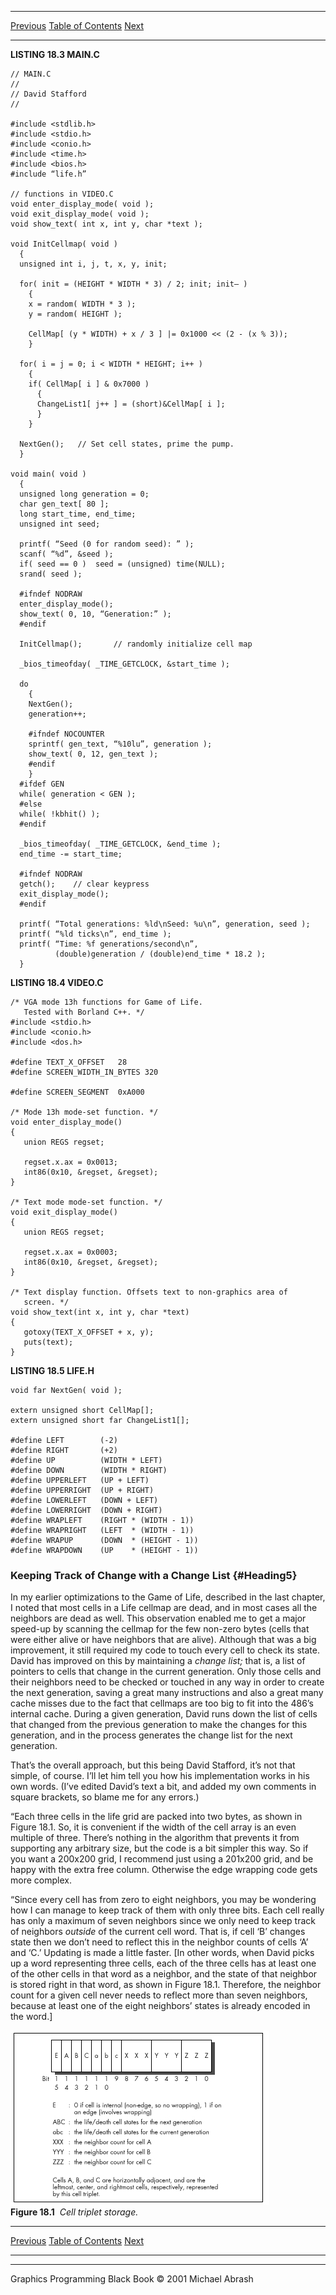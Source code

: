   ------------------------ --------------------------------- --------------------
  [Previous](18-03.html)   [Table of Contents](index.html)   [Next](18-05.html)
  ------------------------ --------------------------------- --------------------

**LISTING 18.3 MAIN.C**

    // MAIN.C
    //
    // David Stafford
    //

    #include <stdlib.h>
    #include <stdio.h>
    #include <conio.h>
    #include <time.h>
    #include <bios.h>
    #include “life.h”

    // functions in VIDEO.C
    void enter_display_mode( void );
    void exit_display_mode( void );
    void show_text( int x, int y, char *text );

    void InitCellmap( void )
      {
      unsigned int i, j, t, x, y, init;

      for( init = (HEIGHT * WIDTH * 3) / 2; init; init— )
        {
        x = random( WIDTH * 3 );
        y = random( HEIGHT );

        CellMap[ (y * WIDTH) + x / 3 ] |= 0x1000 << (2 - (x % 3));
        }

      for( i = j = 0; i < WIDTH * HEIGHT; i++ )
        {
        if( CellMap[ i ] & 0x7000 )
          {
          ChangeList1[ j++ ] = (short)&CellMap[ i ];
          }
        }

      NextGen();   // Set cell states, prime the pump.
      }

    void main( void )
      {
      unsigned long generation = 0;
      char gen_text[ 80 ];
      long start_time, end_time;
      unsigned int seed;

      printf( “Seed (0 for random seed): ” );
      scanf( “%d”, &seed );
      if( seed == 0 )  seed = (unsigned) time(NULL);
      srand( seed );

      #ifndef NODRAW
      enter_display_mode();
      show_text( 0, 10, “Generation:” );
      #endif

      InitCellmap();       // randomly initialize cell map

      _bios_timeofday( _TIME_GETCLOCK, &start_time );

      do
        {
        NextGen();
        generation++;

        #ifndef NOCOUNTER
        sprintf( gen_text, “%10lu”, generation );
        show_text( 0, 12, gen_text );
        #endif
        }
      #ifdef GEN
      while( generation < GEN );
      #else
      while( !kbhit() );
      #endif

      _bios_timeofday( _TIME_GETCLOCK, &end_time );
      end_time -= start_time;

      #ifndef NODRAW
      getch();    // clear keypress
      exit_display_mode();
      #endif

      printf( “Total generations: %ld\nSeed: %u\n”, generation, seed );
      printf( “%ld ticks\n”, end_time );
      printf( “Time: %f generations/second\n”,
              (double)generation / (double)end_time * 18.2 );
      }

**LISTING 18.4 VIDEO.C**

    /* VGA mode 13h functions for Game of Life.
       Tested with Borland C++. */
    #include <stdio.h>
    #include <conio.h>
    #include <dos.h>

    #define TEXT_X_OFFSET   28
    #define SCREEN_WIDTH_IN_BYTES 320

    #define SCREEN_SEGMENT  0xA000

    /* Mode 13h mode-set function. */
    void enter_display_mode()
    {
       union REGS regset;

       regset.x.ax = 0x0013;
       int86(0x10, &regset, &regset);
    }

    /* Text mode mode-set function. */
    void exit_display_mode()
    {
       union REGS regset;

       regset.x.ax = 0x0003;
       int86(0x10, &regset, &regset);
    }

    /* Text display function. Offsets text to non-graphics area of
       screen. */
    void show_text(int x, int y, char *text)
    {
       gotoxy(TEXT_X_OFFSET + x, y);
       puts(text);
    }

**LISTING 18.5 LIFE.H**

    void far NextGen( void );

    extern unsigned short CellMap[];
    extern unsigned short far ChangeList1[];

    #define LEFT        (-2)
    #define RIGHT       (+2)
    #define UP          (WIDTH * LEFT)
    #define DOWN        (WIDTH * RIGHT)
    #define UPPERLEFT   (UP + LEFT)
    #define UPPERRIGHT  (UP + RIGHT)
    #define LOWERLEFT   (DOWN + LEFT)
    #define LOWERRIGHT  (DOWN + RIGHT)
    #define WRAPLEFT    (RIGHT * (WIDTH - 1))
    #define WRAPRIGHT   (LEFT  * (WIDTH - 1))
    #define WRAPUP      (DOWN  * (HEIGHT - 1))
    #define WRAPDOWN    (UP    * (HEIGHT - 1))

### Keeping Track of Change with a Change List {#Heading5}

In my earlier optimizations to the Game of Life, described in the last
chapter, I noted that most cells in a Life cellmap are dead, and in most
cases all the neighbors are dead as well. This observation enabled me to
get a major speed-up by scanning the cellmap for the few non-zero bytes
(cells that were either alive or have neighbors that are alive).
Although that was a big improvement, it still required my code to touch
every cell to check its state. David has improved on this by maintaining
a *change list;* that is, a list of pointers to cells that change in the
current generation. Only those cells and their neighbors need to be
checked or touched in any way in order to create the next generation,
saving a great many instructions and also a great many cache misses due
to the fact that cellmaps are too big to fit into the 486’s internal
cache. During a given generation, David runs down the list of cells that
changed from the previous generation to make the changes for this
generation, and in the process generates the change list for the next
generation.

That’s the overall approach, but this being David Stafford, it’s not
that simple, of course. I’ll let him tell you how his implementation
works in his own words. (I’ve edited David’s text a bit, and added my
own comments in square brackets, so blame me for any errors.)

“Each three cells in the life grid are packed into two bytes, as shown
in Figure 18.1. So, it is convenient if the width of the cell array is
an even multiple of three. There’s nothing in the algorithm that
prevents it from supporting any arbitrary size, but the code is a bit
simpler this way. So if you want a 200x200 grid, I recommend just using
a 201x200 grid, and be happy with the extra free column. Otherwise the
edge wrapping code gets more complex.

“Since every cell has from zero to eight neighbors, you may be wondering
how I can manage to keep track of them with only three bits. Each cell
really has only a maximum of seven neighbors since we only need to keep
track of neighbors *outside* of the current cell word. That is, if cell
‘B’ changes state then we don’t need to reflect this in the neighbor
counts of cells ‘A’ and ‘C.’ Updating is made a little faster. [In other
words, when David picks up a word representing three cells, each of the
three cells has at least one of the other cells in that word as a
neighbor, and the state of that neighbor is stored right in that word,
as shown in Figure 18.1. Therefore, the neighbor count for a given cell
never needs to reflect more than seven neighbors, because at least one
of the eight neighbors’ states is already encoded in the word.]

![](images/18-01.jpg)\
 **Figure 18.1**  *Cell triplet storage.*

  ------------------------ --------------------------------- --------------------
  [Previous](18-03.html)   [Table of Contents](index.html)   [Next](18-05.html)
  ------------------------ --------------------------------- --------------------

* * * * *

Graphics Programming Black Book © 2001 Michael Abrash
